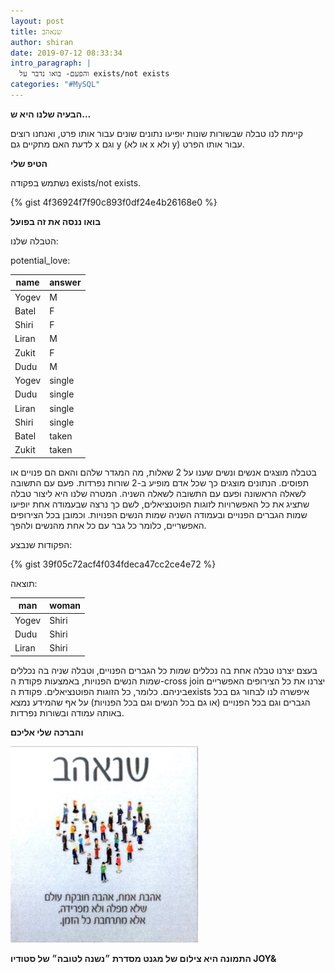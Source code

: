 ```yaml
---
layout: post
title: שנאהב
author: shiran
date: 2019-07-12 08:33:34
intro_paragraph: |
  והפעם- בואו נדבר על exists/not exists
categories: "#MySQL"
---
```

**הבעיה שלנו היא ש...** 

קיימת לנו טבלה שבשורות שונות יופיעו נתונים שונים עבור אותו פרט, ואנחנו רוצים לדעת האם מתקיים גם x וגם y (או לא x ולא y) עבור אותו הפרט.

**הטיפ שלי**

נשתמש בפקודה exists/not exists.


{% gist 4f36924f7f90c893f0df24e4b26168e0 %}



**בואו ננסה את זה בפועל**

הטבלה שלנו:

potential_love:

| name  | answer |
|-------|--------|
| Yogev | M      |
| Batel | F      |
| Shiri | F      |
| Liran | M      |
| Zukit | F      |
| Dudu  | M      |
| Yogev | single |
| Dudu  | single |
| Liran | single |
| Shiri | single |
| Batel | taken  |
| Zukit | taken  |




בטבלה מוצגים אנשים ונשים שענו על 2 שאלות, מה המגדר שלהם והאם הם פנויים או תפוסים. הנתונים מוצגים כך שכל אדם מופיע ב-2 שורות נפרדות. פעם עם התשובה לשאלה הראשונה ופעם עם התשובה לשאלה השניה. 
המטרה שלנו היא ליצור טבלה שתציג את כל האפשרויות לזוגות הפוטנציאלים, לשם כך נרצה שבעמודה אחת יופיעו שמות הגברים הפנויים ובעמודה השניה שמות הנשים הפנויות. וכמובן בכל הצירופים האפשריים, כלומר כל גבר עם כל אחת מהנשים ולהפך.


הפקודות שנבצע:


{% gist 39f05c72acf4f034fdeca47cc2ce4e72  %}



תוצאה:

| man   | woman |
|-------|-------|
| Yogev | Shiri |
| Dudu  | Shiri |
| Liran | Shiri |

בעצם יצרנו טבלה אחת בה נכללים שמות כל הגברים הפנויים, וטבלה שניה בה נכללים שמות הנשים הפנויות, באמצעות פקודת ה-cross join יצרנו את כל הצירופים האפשריים ביניהם. כלומר, כל הזוגות הפוטנציאלים.
פקודת הexists איפשרה לנו לבחור גם בכל הגברים וגם בכל הפנויים (או גם בכל הנשים וגם בכל הפנויות) על אף שהמידע נמצא באותה עמודה ובשורות נפרדות.

**והברכה שלי אליכם**



<img src="/assets/img/uploads/שנאהב.jpg" style="width: 300px"/>


**התמונה היא צילום של מגנט מסדרת ״נשנה לטובה״ של סטודיו JOY&**
